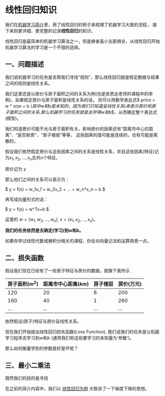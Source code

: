 # 线性回归知识

我们在<a href="/#/machine-learning/ml_summay.md" target="_blank">机器学习简介</a>里，用了线性回归的例子来梳理了机器学习大致的流程，
接下来则更详细、更完整的记录**线性回归**的知识。

线性回归是最简单的机器学习算法之一，但是麻雀虽小五脏俱全，从线性回归开始机器学习算法的学习是一个不错的选择。

## 一、问题描述
我们说机器学习的任务是去帮我们寻找“规则”，那么线性回归就是假定数据与结果之间的规则是线性关系。

我们这里还是以房价与房子面积之间的关系为例(也是吴恩达老师的课程中的举例)，如果假定房价与房子面积是线性关系的话，
则可以用数学表达式$ price = w * size + b $(其中$w$和$b$是未知的，因为我们只知道呈线性关系)来表示房价和房子面积之间的关系. 
那么机器学习的任务就是去学得$w$和$b$，从而确定整个表达式(模型)。

我们知道房价可能不光与房子面积有关，影响房价的因素还有“距离市中心的距离”、“是否新房”、“房子楼层”等等，
这些因素的值可能是连续的，也有可能是离散的，

假设我们依然假定房价与这些因素之间的关系是线性关系，并且这些因素(特征)记为$x_1, x_2, ..., x_n$总共$n$个特征，

房价记为 $y$

那么他们之间的关系可以表示为： 

$
y = f(x) = w_1*x_1 + w_2*x_2 + ... + w_n*x_n + b
$

再写成向量形式的话：

$
y = f(x) = w^Tx+b
$

这里的 $w = (w_1, w_2, ..., w_n)$, $x = (x_1, x_2, ..., x_n)$。

**我们的任务依然是去确定(学习)到$w$和$b$。**

如果你学过线性代数或微积分相关的课程，你会对向量记法和运算熟悉一点。

## 二、损失函数

假设我们现在已经有了一些房子特征与房价的数据，就像下表所示

| 房子面积($m^2$) | 距离市中心距离($km$) | 房子楼层 | 房价(万元) |
| ----------- | ------------- | ---- | ------ |
| 120         | 20            | 6    | 200    |
| 160         | 40            | 1    | 260    |
| ...         | ...           | ...  | ...    |

依然假设(房子)特征与房价呈线性关系。

现在我们开始提出线性回归损失函数(Loss Function), 我们说我们的任务是让机器学习程序去学习到$w$和$b$ (通常我们称这些要学习的未知量为’参数‘)。

那么如何衡量学到的参数是好是坏呢？



## 三、最小二乘法

既然我们的目的是寻找

在之前的简介内容中，我们以 <a href="/#/machine-learning/ml_summay?id=三、-线性回归" target="_blank">线性回归为例</a> 大致讲了一下梯度下降的思想。



​	
